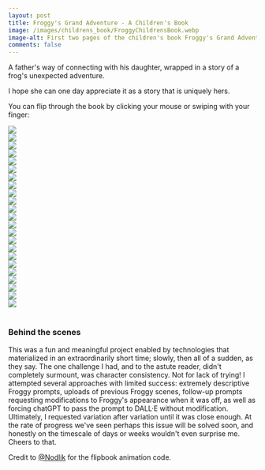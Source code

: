 ```yaml
---
layout: post
title: Froggy's Grand Adventure - A Children's Book
image: /images/childrens_book/FroggyChildrensBook.webp
image-alt: First two pages of the children's book Froggy's Grand Adventure by Derek Croote.
comments: false
---
```

<script src="/scripts/page-flip.browser.js"></script>
A father's way of connecting with his daughter, wrapped in a story of a frog's unexpected adventure.

I hope she can one day appreciate it as a story that is uniquely hers.

You can flip through the book by clicking your mouse or swiping with your finger:

<div id="book" style="margin: 10px 0 40px 0">
<div class="page" data-density="hard"><img src="/images/childrens_book/0.png"></div>
<div class="page" data-density="hard"><img src="/images/childrens_book/cover.png"></div>
<div class="page" data-density="hard"><img src="/images/childrens_book/1.png"></div>
<div class="page" data-density="hard"><img src="/images/childrens_book/2.png"></div>
<div class="page" data-density="hard"><img src="/images/childrens_book/3.png"></div>
<div class="page" data-density="hard"><img src="/images/childrens_book/4.png"></div>
<div class="page" data-density="hard"><img src="/images/childrens_book/5.png"></div>
<div class="page" data-density="hard"><img src="/images/childrens_book/6.png"></div>
<div class="page" data-density="hard"><img src="/images/childrens_book/7.png"></div>
<div class="page" data-density="hard"><img src="/images/childrens_book/8.png"></div>
<div class="page" data-density="hard"><img src="/images/childrens_book/9.png"></div>
<div class="page" data-density="hard"><img src="/images/childrens_book/10.png"></div>
<div class="page" data-density="hard"><img src="/images/childrens_book/11.png"></div>
<div class="page" data-density="hard"><img src="/images/childrens_book/12.png"></div>
<div class="page" data-density="hard"><img src="/images/childrens_book/13.png"></div>
<div class="page" data-density="hard"><img src="/images/childrens_book/14.png"></div>
<div class="page" data-density="hard"><img src="/images/childrens_book/15.png"></div>
<div class="page" data-density="hard"><img src="/images/childrens_book/16.png"></div>
<div class="page" data-density="hard"><img src="/images/childrens_book/17.png"></div>
<div class="page" data-density="hard"><img src="/images/childrens_book/18.png"></div>
<div class="page" data-density="hard"><img src="/images/childrens_book/19.png"></div>
<div class="page" data-density="hard"><img src="/images/childrens_book/20.png"></div>
<div class="page" data-density="hard"><img src="/images/childrens_book/back.png"></div>
</div>

### Behind the scenes

This was a fun and meaningful project enabled by technologies that materialized in an extraordinarily short time; slowly, then all of a sudden, as they say. The one challenge I had, and to the astute reader, didn't completely surmount, was character consistency. Not for lack of trying! I attempted several approaches with limited success: extremely descriptive Froggy prompts, uploads of previous Froggy scenes, follow-up prompts requesting modifications to Froggy's appearance when it was off, as well as forcing chatGPT to pass the prompt to DALL·E without modification. Ultimately, I requested variation after variation until it was close enough. At the rate of progress we've seen perhaps this issue will be solved soon, and honestly on the timescale of days or weeks wouldn't even surprise me. Cheers to that.

Credit to <a href="https://github.com/Nodlik" target="_blank">@Nodlik</a> for the flipbook animation code.

<script>
const pageWidth = document.getElementById('book').offsetWidth / 2;
const pageFlip = new St.PageFlip(document.getElementById('book'),
    {
        width: pageWidth, // required parameter - base page width
        height: pageWidth,  // required parameter - base page height
		showCover: false,
		drawShadow: false,
		usePortrait: false,
		flippingTime: 800
    }
);

pageFlip.loadFromHTML(document.querySelectorAll('.page'));
</script>
